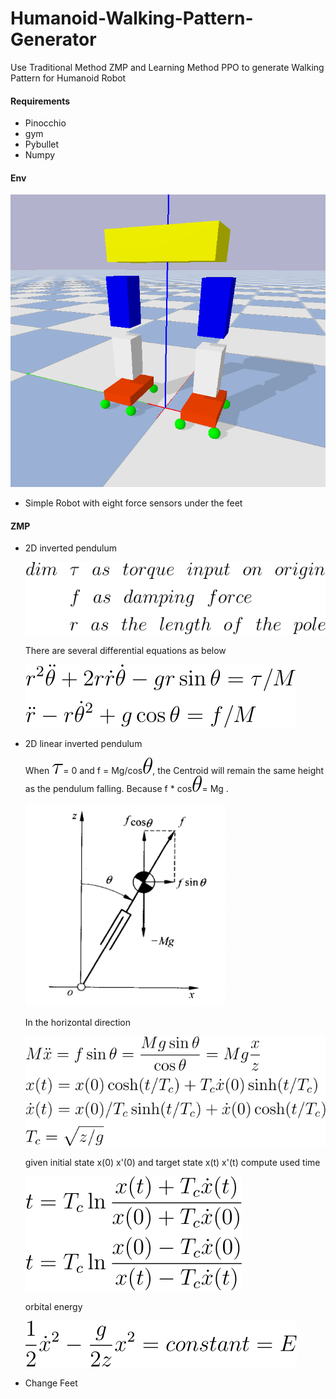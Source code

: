 # Humanoid-Walking-Pattern-Generator
Use Traditional Method ZMP and Learning Method PPO to generate Walking Pattern for Humanoid Robot

#### Requirements

- Pinocchio
- gym 
- Pybullet
- Numpy

#### Env

![Screenshot from 2021-07-12 00-45-11](./images/env.png)

- Simple Robot with eight force sensors under the feet

#### ZMP

- 2D inverted pendulum

  ![inverted](./images/inverted.svg)

  There are several differential equations as below

  ![diff](./images/diff.svg)

- 2D linear inverted pendulum

  When ![tau](./images/tau.svg)= 0 and f = Mg/cos![theta](./images/theta.svg),  the Centroid will remain the same height as the pendulum falling. Because f * cos![theta](./images/theta.svg)= Mg .

  ![linear_inverted](./images/linear_inverted.png)

  In the horizontal direction

  ![x](./images/x.svg) 

  given initial state x(0) x'(0) and target state x(t) x'(t) compute used time

  ![t](./images/t.svg)

  orbital energy

  ![e](./images/e.svg)

- Change Feet

  
